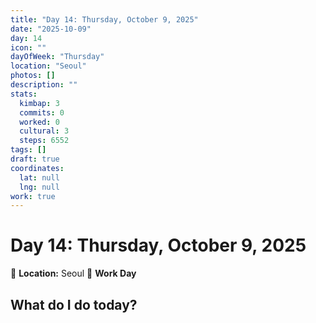 ```yaml
---
title: "Day 14: Thursday, October 9, 2025"
date: "2025-10-09"
day: 14
icon: ""
dayOfWeek: "Thursday"
location: "Seoul"
photos: []
description: ""
stats:
  kimbap: 3
  commits: 0
  worked: 0
  cultural: 3
  steps: 6552
tags: []
draft: true
coordinates:
  lat: null
  lng: null
work: true
---
```

# Day 14: Thursday, October 9, 2025

📍 **Location:** Seoul
💼 **Work Day**

## What do I do today?



